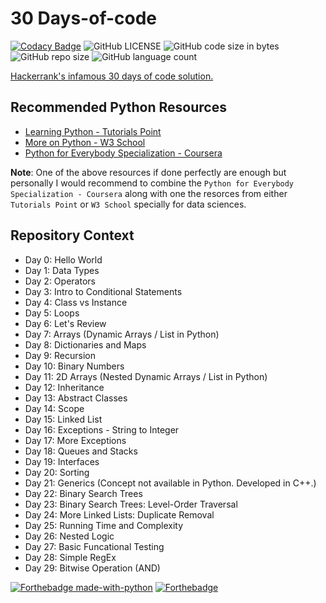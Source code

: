 # 30 Days-of-code

[![Codacy Badge](https://api.codacy.com/project/badge/Grade/3f3f341a33574bbdbd58492b1babf1d3)](https://app.codacy.com/gh/nityansuman/30-days-of-code?utm_source=github.com&utm_medium=referral&utm_content=nityansuman/30-days-of-code&utm_campaign=Badge_Grade_Settings)
![GitHub LICENSE](https://img.shields.io/github/license/nityansuman/30-days-of-code)
![GitHub code size in bytes](https://img.shields.io/github/languages/code-size/nityansuman/30-days-of-code)
![GitHub repo size](https://img.shields.io/github/repo-size/nityansuman/30-days-of-code)
![GitHub language count](https://img.shields.io/github/languages/count/nityansuman/30-days-of-code)

[Hackerrank's infamous 30 days of code solution.](https://www.hackerrank.com/domains/tutorials/30-days-of-code)

## Recommended Python Resources

- [Learning Python - Tutorials Point](https://www.tutorialspoint.com/python/index.htm)
- [More on Python - W3 School](https://www.w3schools.com/PYTHON/)
- [Python for Everybody Specialization - Coursera](https://www.coursera.org/specializations/python)

**Note**: One of the above resources if done perfectly are enough but personally I would recommend
to combine the `Python for Everybody Specialization - Coursera` along with one the resorces from
either `Tutorials Point` or `W3 School` specially for data sciences.

## Repository Context

- Day 0: Hello World
- Day 1: Data Types
- Day 2: Operators
- Day 3: Intro to Conditional Statements
- Day 4: Class vs Instance
- Day 5: Loops
- Day 6: Let's Review
- Day 7: Arrays (Dynamic Arrays / List in Python)
- Day 8: Dictionaries and Maps
- Day 9: Recursion
- Day 10: Binary Numbers
- Day 11: 2D Arrays (Nested Dynamic Arrays / List in Python)
- Day 12: Inheritance
- Day 13: Abstract Classes
- Day 14: Scope
- Day 15: Linked List
- Day 16: Exceptions - String to Integer
- Day 17: More Exceptions
- Day 18: Queues and Stacks
- Day 19: Interfaces
- Day 20: Sorting
- Day 21: Generics (Concept not available in Python. Developed in C++.)
- Day 22: Binary Search Trees
- Day 23: Binary Search Trees: Level-Order Traversal
- Day 24: More Linked Lists: Duplicate Removal
- Day 25: Running Time and Complexity
- Day 26: Nested Logic
- Day 27: Basic Funcational Testing
- Day 28: Simple RegEx
- Day 29: Bitwise Operation (AND)

[![Forthebadge made-with-python](http://ForTheBadge.com/images/badges/made-with-python.svg)](https://www.python.org/)
[![Forthebadge](https://forthebadge.com/images/badges/built-with-love.svg)](https://forthebadge.com)
